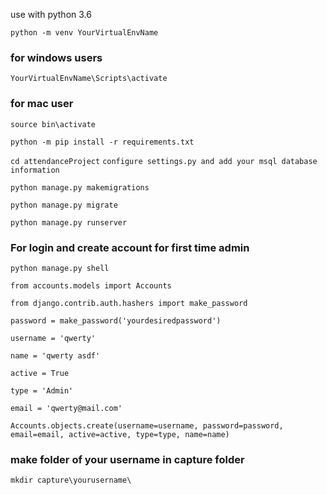 use with python 3.6

`python -m venv YourVirtualEnvName`

### for windows users
`YourVirtualEnvName\Scripts\activate` 

### for mac user
`source bin\activate` 


`python -m pip install -r requirements.txt`

`cd attendanceProject`
`configure settings.py and add your msql database information`

`python manage.py makemigrations`  <!-- if changes in model file -->

`python manage.py migrate`

`python manage.py runserver`


### For login  and create account for first time admin
`python manage.py shell`

`from accounts.models import Accounts`

`from django.contrib.auth.hashers import make_password`

`password = make_password('yourdesiredpassword')`

`username = 'qwerty'`

`name = 'qwerty asdf'`

`active = True`

`type = 'Admin'`

`email = 'qwerty@mail.com'`

`Accounts.objects.create(username=username, password=password, email=email, active=active, type=type, name=name)`

### make folder of your username in capture folder

`mkdir capture\yourusername\`
